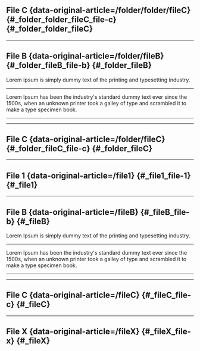 ## File C {data-original-article=/folder/folder/fileC} {#_folder_folder_fileC_file-c} {#_folder_folder_fileC}


<hr class="yfm-page__delimeter">

## File B {data-original-article=/folder/fileB} {#_folder_fileB_file-b} {#_folder_fileB}

Lorem Ipsum is simply dummy text of the printing and typesetting industry.

---

Lorem Ipsum has been the industry's standard dummy text ever since the 1500s, when an unknown printer took a galley of type and scrambled it to make a type specimen book.

---


<hr class="yfm-page__delimeter">


## File C {data-original-article=/folder/fileC} {#_folder_fileC_file-c} {#_folder_fileC}


<hr class="yfm-page__delimeter">

## File 1 {data-original-article=/file1} {#_file1_file-1} {#_file1}


<hr class="yfm-page__delimeter">


## File B {data-original-article=/fileB} {#_fileB_file-b} {#_fileB}

Lorem Ipsum is simply dummy text of the printing and typesetting industry.

---

Lorem Ipsum has been the industry's standard dummy text ever since the 1500s, when an unknown printer took a galley of type and scrambled it to make a type specimen book.

---


<hr class="yfm-page__delimeter">


## File C {data-original-article=/fileC} {#_fileC_file-c} {#_fileC}


<hr class="yfm-page__delimeter">

## File X {data-original-article=/fileX} {#_fileX_file-x} {#_fileX}
